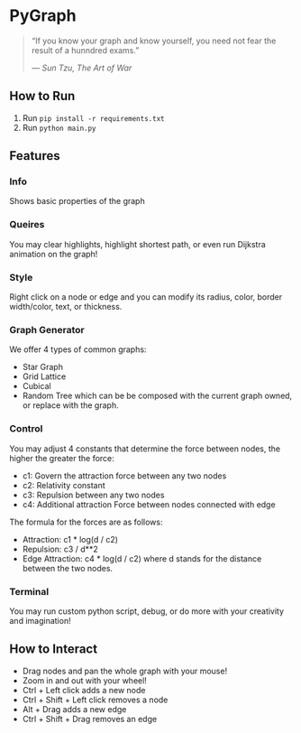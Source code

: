 # PyGraph
> “If you know your graph and know yourself, you need not fear the result of a hunndred exams.”
>
> <cite>― Sun Tzu, The Art of War</cite>

## How to Run
1. Run ```pip install -r requirements.txt```
2. Run ```python main.py```

## Features 
### Info
Shows basic properties of the graph

### Queires
You may clear highlights, highlight shortest path, or even run Dijkstra animation on the graph!

### Style
Right click on a node or edge and you can modify its radius, color, border width/color, text, or thickness.

### Graph Generator
We offer 4 types of common graphs:
- Star Graph
- Grid Lattice
- Cubical
- Random Tree
which can be be composed with the current graph owned, or replace with the graph.

### Control
You may adjust 4 constants that determine the force between nodes, the higher the greater the force:
- c1: Govern the attraction force between any two nodes
- c2: Relativity constant 
- c3: Repulsion between any two nodes
- c4: Additional attraction Force between nodes connected with edge

The formula for the forces are as follows:
- Attraction: c1 * log(d / c2)
- Repulsion: c3 / d\*\*2
- Edge Attraction: c4 * log(d / c2)
where d stands for the distance between the two nodes.

### Terminal
You may run custom python script, debug, or do more with your creativity and imagination!

## How to Interact
- Drag nodes and pan the whole graph with your mouse!
- Zoom in and out with your wheel!
- Ctrl + Left click adds a new node
- Ctrl + Shift + Left click removes a node
- Alt + Drag adds a new edge
- Ctrl + Shift + Drag removes an edge

